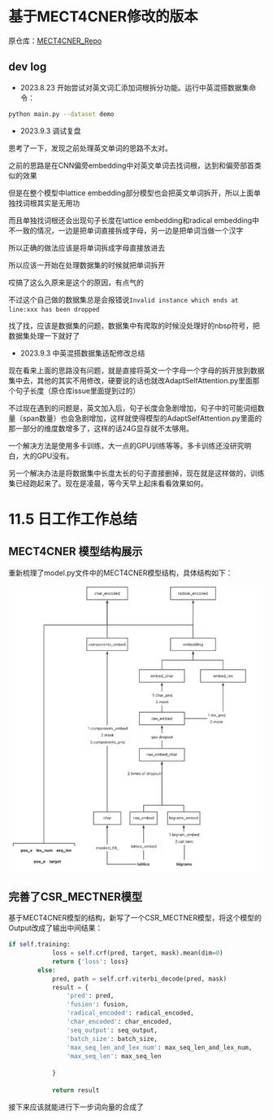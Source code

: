 # 基于MECT4CNER修改的版本

原仓库：[MECT4CNER_Repo](https://github.com/CoderMusou/MECT4CNER)

## dev log

- 2023.8.23 开始尝试对英文词汇添加词根拆分功能。运行中英混搭数据集命令：

```bash
python main.py --dataset demo
```

- 2023.9.3 调试复盘

思考了一下，发现之前处理英文单词的思路不太对。

之前的思路是在CNN偏旁embedding中对英文单词去找词根，达到和偏旁部首类似的效果

但是在整个模型中lattice embedding部分模型也会把英文单词拆开，所以上面单独找词根其实是无用功

而且单独找词根还会出现句子长度在lattice embedding和radical embedding中不一致的情况，一边是把单词直接拆成字母，另一边是把单词当做一个汉字

所以正确的做法应该是将单词拆成字母直接放进去

所以应该一开始在处理数据集的时候就把单词拆开

哎搞了这么久原来是这个的原因，有点气的

不过这个自己做的数据集总是会报错说``Invalid instance which ends at line:xxx has been dropped``

找了找，应该是数据集的问题，数据集中有爬取的时候没处理好的nbsp符号，把数据集处理一下就好了

- 2023.9.3 中英混搭数据集适配修改总结

现在看来上面的思路没有问题，就是直接将英文一个字母一个字母的拆开放到数据集中去，其他的其实不用修改，硬要说的话也就改AdaptSelfAttention.py里面那个句子长度（原仓库issue里面提到过的）

不过现在遇到的问题是，英文加入后，句子长度会急剧增加，句子中的可能词组数量（span数量）也会急剧增加，这样就使得模型的AdaptSelfAttention.py里面的那一部分的维度数增多了，这样的话24G显存就不太够用。

一个解决方法是使用多卡训练，大一点的GPU训练等等。多卡训练还没研究明白，大的GPU没有。

另一个解决办法是将数据集中长度太长的句子直接删掉，现在就是这样做的，训练集已经跑起来了。现在是凌晨，等今天早上起床看看效果如何。



# 11.5 日工作工作总结


## MECT4CNER 模型结构展示

重新梳理了model.py文件中的MECT4CNER模型结构，具体结构如下：

![WechatIMG1032.jpg](md_cache/WechatIMG1032.jpg)

## 完善了CSR_MECTNER模型

基于MECT4CNER模型的结构，新写了一个CSR_MECTNER模型，将这个模型的Output改成了输出中间结果：

```py
if self.training:
            loss = self.crf(pred, target, mask).mean(dim=0)
            return {'loss': loss}
        else:
            pred, path = self.crf.viterbi_decode(pred, mask)
            result = {
                'pred': pred, 
                'fusion': fusion, 
                'radical_encoded': radical_encoded, 
                'char_encoded': char_encoded,
                'seq_output': seq_output,
                'batch_size': batch_size,
                'max_seq_len_and_lex_num': max_seq_len_and_lex_num,
                'max_seq_len': max_seq_len
                
            }

            return result
```

接下来应该就能进行下一步词向量的合成了